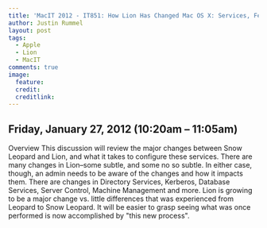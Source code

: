 ```yaml
---
title: 'MacIT 2012 - IT851: How Lion Has Changed Mac OS X: Services, Features and Capabilities'
author: Justin Rummel
layout: post
tags: 
  - Apple
  - Lion
  - MacIT
comments: true
image:
  feature:
  credit:
  creditlink:
---
```

Friday, January 27, 2012 (10:20am – 11:05am)
---

Overview
This discussion will review the major changes between Snow Leopard and Lion, and what it takes to configure these services. There are many changes in Lion–some subtle, and some no so subtle. In either case, though, an admin needs to be aware of the changes and how it impacts them. There are changes in Directory Services, Kerberos, Database Services, Server Control, Machine Management and more. Lion is growing to be a major change vs. little differences that was experienced from Leopard to Snow Leopard. It will be easier to grasp seeing what was once performed is now accomplished by "this new process".